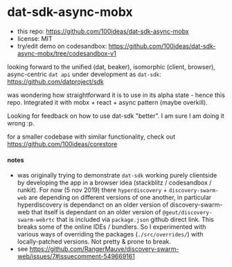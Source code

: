 # dat-sdk-async-mobx
- this repo: https://github.com/100ideas/dat-sdk-async-mobx
- license: MIT
- try/edit demo on codesandbox: https://github.com/100ideas/dat-sdk-async-mobx/tree/codesandbox-v1

looking forward to the unified (dat, beaker), isomorphic (client, browser), async-centric `dat api` under development as `dat-sdk`: https://github.com/datproject/sdk

was wondering how straightforward it is to use in its alpha state - hence this repo. Integrated it with mobx + react + async pattern (maybe overkill).

Looking for feedback on how to use dat-sdk "better". I am sure I am doing it wrong :p.

for a smaller codebase with similar functionality, check out https://github.com/100ideas/corestore

#### notes
- was originally trying to demonstrate `dat-sdk` working purely clientside by developing the app in a browser idea (stackblitz / codesandbox / runkit). For now (5 nov 2019) there `hyperdiscovery` + `discovery-swarm-web` are depending on different versions of one another, in particular hyperdiscovery is dependanct on an older version of discovery-swarm-web that itself is dependant on an older version of `@geut/discovery-swarm-webrtc` that is included via `package.json` github direct link. This breaks some of the online IDEs / bundlers. So I experimented with various ways of overriding the packages (`./src/overrides/`) with locally-patched versions. Not pretty & prone to break.
- see https://github.com/RangerMauve/discovery-swarm-web/issues/7#issuecomment-549669161